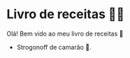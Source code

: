 # Livro de receitas :man_cook:

Olá! Bem vido ao meu livro de receitas :wave:

* Strogonoff de camarão :shrimp:.


